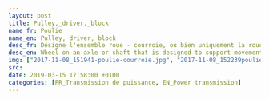 ```yaml
---
layout: post
title: Pulley,_driver,_block
name_fr: Poulie
name_en: Pulley, driver, block
desc_fr: Désigne l'ensemble roue - courroie, ou bien uniquement la roue qui entraîne ou est entraînée par une courroie, corde, ou chaîne.
desc_en: Wheel on an axle or shaft that is designed to support movement and change of direction of a taut cable.
img: ["2017-11-08_151941-poulie-courroie.jpg", "2017-11-08_152239poulie.jpg"]
src: 
date: 2019-03-15 17:58:00 +0100
categories: [FR_Transmission de puissance, EN_Power transmission]
---
```

